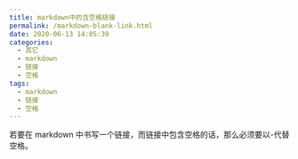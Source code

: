 ```yaml
---
title: markdown中的含空格链接
permalink: /markdown-blank-link.html
date: 2020-06-13 14:05:39
categories:
  - 其它
  - markdown
  - 链接
  - 空格
tags:
  - markdown
  - 链接
  - 空格
---
```


若要在 markdown 中书写一个链接，而链接中包含空格的话，那么必须要以-代替空格。
